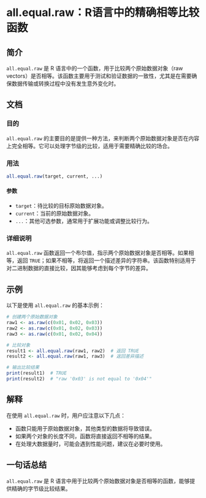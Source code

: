 <!--
Meta Description: # all.equal.raw：R语言中的精确相等比较函数 ## 简介 `all.equal.raw` 是 R 语言中的一个函数，用于比较两个原始数据对象（raw vectors）是否相等。该函数主要用于测试和验证数据的一致性，尤其是在需要确保数据传输或转换过程中没有发生意外变化时。 ## 文档 #...
Meta Keywords: raw, equal, all, true, raw1
-->

# all.equal.raw：R语言中的精确相等比较函数

## 简介
`all.equal.raw` 是 R 语言中的一个函数，用于比较两个原始数据对象（raw vectors）是否相等。该函数主要用于测试和验证数据的一致性，尤其是在需要确保数据传输或转换过程中没有发生意外变化时。

## 文档
### 目的
`all.equal.raw` 的主要目的是提供一种方法，来判断两个原始数据对象是否在内容上完全相等。它可以处理字节级的比较，适用于需要精确比较的场合。

### 用法
```R
all.equal.raw(target, current, ...)
```

#### 参数
- `target`：待比较的目标原始数据对象。
- `current`：当前的原始数据对象。
- `...`：其他可选参数，通常用于扩展功能或调整比较行为。

### 详细说明
`all.equal.raw` 函数返回一个布尔值，指示两个原始数据对象是否相等。如果相等，返回 `TRUE`；如果不相等，将返回一个描述差异的字符串。该函数特别适用于对二进制数据的直接比较，因其能够考虑到每个字节的差异。

## 示例
以下是使用 `all.equal.raw` 的基本示例：

```R
# 创建两个原始数据对象
raw1 <- as.raw(c(0x01, 0x02, 0x03))
raw2 <- as.raw(c(0x01, 0x02, 0x03))
raw3 <- as.raw(c(0x01, 0x02, 0x04))

# 比较对象
result1 <- all.equal.raw(raw1, raw2)  # 返回 TRUE
result2 <- all.equal.raw(raw1, raw3)  # 返回差异描述

# 输出比较结果
print(result1)  # TRUE
print(result2)  # "raw '0x03' is not equal to '0x04'"
```

## 解释
在使用 `all.equal.raw` 时，用户应注意以下几点：
- 函数只能用于原始数据对象，其他类型的数据将导致错误。
- 如果两个对象的长度不同，函数将直接返回不相等的结果。
- 在处理大数据量时，可能会遇到性能问题，建议在必要时使用。

## 一句话总结
`all.equal.raw` 是 R 语言中用于比较两个原始数据对象是否相等的函数，能够提供精确的字节级比较结果。